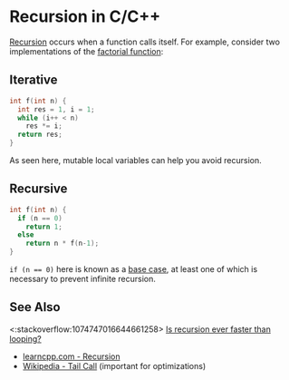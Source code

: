 # Recursion in C/C++
[Recursion](https://en.wikipedia.org/wiki/Recursion_(computer_science)) occurs when a function calls itself.
For example, consider two implementations of the [factorial function](https://en.wikipedia.org/wiki/Factorial):

<!-- inline -->
## Iterative
```c
int f(int n) {
  int res = 1, i = 1;
  while (i++ < n)
    res *= i;
  return res;
}
```
As seen here, mutable local variables can help you avoid recursion.

<!-- inline -->
## Recursive
```c
int f(int n) {
  if (n == 0)
    return 1;
  else
    return n * f(n-1);
}
```
`if (n == 0)` here is known as a [base case](https://en.wikipedia.org/wiki/Recursion_(computer_science)#Base_case),
at least one of which is necessary to prevent infinite recursion.

## See Also
<:stackoverflow:1074747016644661258>
[Is recursion ever faster than looping?](https://stackoverflow.com/q/2651112/5740428)  
- [learncpp.com - Recursion](https://www.learncpp.com/cpp-tutorial/recursion)
- [Wikipedia - Tail Call](https://en.wikipedia.org/wiki/Tail_call) (important for optimizations)
